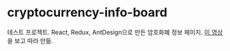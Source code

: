 # cryptocurrency-info-board
테스트 프로젝트.
React, Redux, AntDesign으로 만든 암호화폐 정보 페이지.
[이 영상](https://www.youtube.com/watch?v=9DDX3US3kss)을 보고 따라 만듦.
